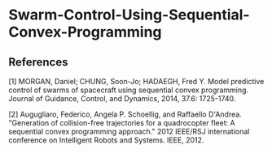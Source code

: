 # Swarm-Control-Using-Sequential-Convex-Programming


## References
<a id="1">[1]</a> 
MORGAN, Daniel; CHUNG, Soon-Jo; HADAEGH, Fred Y. Model predictive control of swarms of spacecraft using sequential convex programming. Journal of Guidance, Control, and Dynamics, 2014, 37.6: 1725-1740.


<a id="2">[2]</a>
Augugliaro, Federico, Angela P. Schoellig, and Raffaello D'Andrea. "Generation of collision-free trajectories for a quadrocopter fleet: A sequential convex programming approach." 2012 IEEE/RSJ international conference on Intelligent Robots and Systems. IEEE, 2012.
